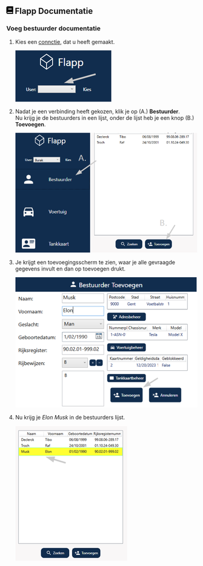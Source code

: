 ## <img src='../Images/book.svg' height=20/> Flapp Documentatie

### Voeg bestuurder documentatie

1. Kies een [connctie](../ConnectieStrDoc.md), dat u heeft gemaakt.

   ![VoegBest1](../Images/voegBest1.png)

2. Nadat je een verbinding heeft gekozen, klik je op (A.) **Bestuurder**.
   <br>Nu krijg je de bestuurders in een lijst, onder de lijst heb je een knop (B.) **Toevoegen**.

   ![VoegBest2](../Images/voegBest2.png)

3. Je krijgt een toevoegingsscherm te zien, waar je alle gevraagde gegevens invult en dan op toevoegen drukt.

   ![VoegBest3](../Images/voegBest3.png)

4. Nu krijg je _Elon Musk_ in de bestuurders lijst.

   ![VoegBest4](../Images/voegBest4.png)
